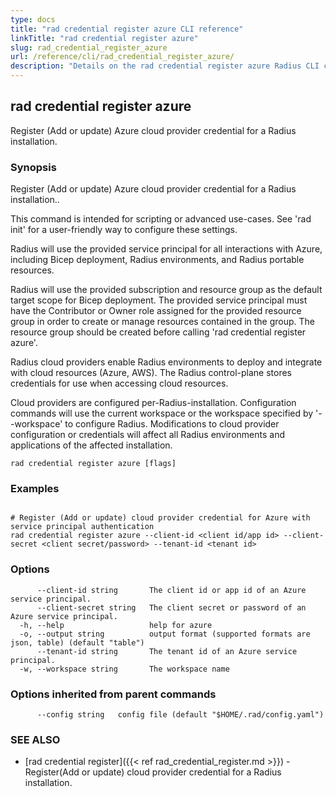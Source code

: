 ```yaml
---
type: docs
title: "rad credential register azure CLI reference"
linkTitle: "rad credential register azure"
slug: rad_credential_register_azure
url: /reference/cli/rad_credential_register_azure/
description: "Details on the rad credential register azure Radius CLI command"
---
```

## rad credential register azure

Register (Add or update) Azure cloud provider credential for a Radius installation.

### Synopsis

Register (Add or update) Azure cloud provider credential for a Radius installation..

This command is intended for scripting or advanced use-cases. See 'rad init' for a user-friendly way
to configure these settings.

Radius will use the provided service principal for all interactions with Azure, including Bicep deployment, 
Radius environments, and Radius portable resources. 

Radius will use the provided subscription and resource group as the default target scope for Bicep deployment.
The provided service principal must have the Contributor or Owner role assigned for the provided resource group
in order to create or manage resources contained in the group. The resource group should be created before
calling 'rad credential register azure'.


Radius cloud providers enable Radius environments to deploy and integrate with cloud resources (Azure, AWS).
The Radius control-plane stores credentials for use when accessing cloud resources.

Cloud providers are configured per-Radius-installation. Configuration commands will use the current workspace
or the workspace specified by '--workspace' to configure Radius. Modifications to cloud provider configuration
or credentials will affect all Radius environments and applications of the affected installation.

```
rad credential register azure [flags]
```

### Examples

```

# Register (Add or update) cloud provider credential for Azure with service principal authentication
rad credential register azure --client-id <client id/app id> --client-secret <client secret/password> --tenant-id <tenant id>

```

### Options

```
      --client-id string       The client id or app id of an Azure service principal.
      --client-secret string   The client secret or password of an Azure service principal.
  -h, --help                   help for azure
  -o, --output string          output format (supported formats are json, table) (default "table")
      --tenant-id string       The tenant id of an Azure service principal.
  -w, --workspace string       The workspace name
```

### Options inherited from parent commands

```
      --config string   config file (default "$HOME/.rad/config.yaml")
```

### SEE ALSO

* [rad credential register]({{< ref rad_credential_register.md >}})	 - Register(Add or update) cloud provider credential for a Radius installation.

